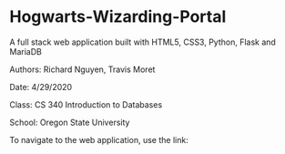 # Hogwarts-Wizarding-Portal
A full stack web application built with HTML5, CSS3, Python, Flask and MariaDB

Authors: Richard Nguyen, Travis Moret

Date: 4/29/2020

Class: CS 340 Introduction to Databases

School: Oregon State University

To navigate to the web application, use the link: 

